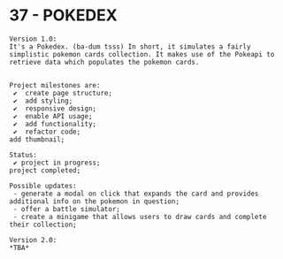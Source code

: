 # 37 - POKEDEX

    Version 1.0:
    It's a Pokedex. (ba-dum tsss) In short, it simulates a fairly simplistic pokemon cards collection. It makes use of the Pokeapi to retrieve data which populates the pokemon cards.


    Project milestones are:
     ✔  create page structure;
     ✔  add styling;
     ✔  responsive design;
     ✔  enable API usage;
     ✔  add functionality;
     ✔  refactor code;
    add thumbnail;

    Status:
     ✔ project in progress;
    project completed;

    Possible updates:
     - generate a modal on click that expands the card and provides additional info on the pokemon in question;
     - offer a battle simulator;
     - create a minigame that allows users to draw cards and complete their collection;

    Version 2.0:
    *TBA*
